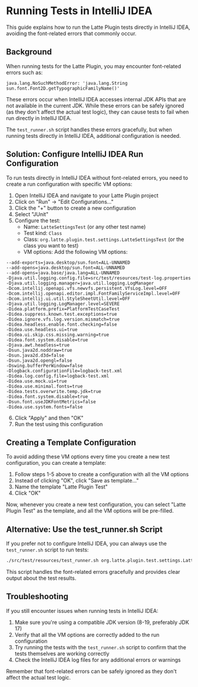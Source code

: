 # Running Tests in IntelliJ IDEA

This guide explains how to run the Latte Plugin tests directly in IntelliJ IDEA, avoiding the font-related errors that commonly occur.

## Background

When running tests for the Latte Plugin, you may encounter font-related errors such as:
```
java.lang.NoSuchMethodError: 'java.lang.String sun.font.Font2D.getTypographicFamilyName()'
```

These errors occur when IntelliJ IDEA accesses internal JDK APIs that are not available in the current JDK. While these errors can be safely ignored (as they don't affect the actual test logic), they can cause tests to fail when run directly in IntelliJ IDEA.

The `test_runner.sh` script handles these errors gracefully, but when running tests directly in IntelliJ IDEA, additional configuration is needed.

## Solution: Configure IntelliJ IDEA Run Configuration

To run tests directly in IntelliJ IDEA without font-related errors, you need to create a run configuration with specific VM options:

1. Open IntelliJ IDEA and navigate to your Latte Plugin project
2. Click on "Run" → "Edit Configurations..."
3. Click the "+" button to create a new configuration
4. Select "JUnit"
5. Configure the test:
   - Name: `LatteSettingsTest` (or any other test name)
   - Test kind: `Class`
   - Class: `org.latte.plugin.test.settings.LatteSettingsTest` (or the class you want to test)
   - VM options: Add the following VM options:

```
--add-exports=java.desktop/sun.font=ALL-UNNAMED
--add-opens=java.desktop/sun.font=ALL-UNNAMED
--add-opens=java.base/java.lang=ALL-UNNAMED
-Djava.util.logging.config.file=src/test/resources/test-log.properties
-Djava.util.logging.manager=java.util.logging.LogManager
-Dcom.intellij.openapi.vfs.newvfs.persistent.VfsLog.level=OFF
-Dcom.intellij.openapi.editor.impl.FontFamilyServiceImpl.level=OFF
-Dcom.intellij.ui.util.StyleSheetUtil.level=OFF
-Djava.util.logging.LogManager.level=SEVERE
-Didea.platform.prefix=PlatformTestCaseTest
-Didea.suppress.known.test.exceptions=true
-Didea.ignore.vfs.log.version.mismatch=true
-Didea.headless.enable.font.checking=false
-Didea.use.headless.ui=true
-Didea.ui.skip.css.missing.warning=true
-Didea.font.system.disable=true
-Djava.awt.headless=true
-Dsun.java2d.noddraw=true
-Dsun.java2d.d3d=false
-Dsun.java2d.opengl=false
-Dswing.bufferPerWindow=false
-Dlogback.configurationFile=logback-test.xml
-Didea.log.config.file=logback-test.xml
-Didea.use.mock.ui=true
-Didea.use.minimal.fonts=true
-Didea.tests.overwrite.temp.jdk=true
-Didea.font.system.disable=true
-Dsun.font.useJDKFontMetrics=false
-Didea.use.system.fonts=false
```

6. Click "Apply" and then "OK"
7. Run the test using this configuration

## Creating a Template Configuration

To avoid adding these VM options every time you create a new test configuration, you can create a template:

1. Follow steps 1-5 above to create a configuration with all the VM options
2. Instead of clicking "OK", click "Save as template..."
3. Name the template "Latte Plugin Test"
4. Click "OK"

Now, whenever you create a new test configuration, you can select "Latte Plugin Test" as the template, and all the VM options will be pre-filled.

## Alternative: Use the test_runner.sh Script

If you prefer not to configure IntelliJ IDEA, you can always use the `test_runner.sh` script to run tests:

```bash
./src/test/resources/test_runner.sh org.latte.plugin.test.settings.LatteSettingsTest
```

This script handles the font-related errors gracefully and provides clear output about the test results.

## Troubleshooting

If you still encounter issues when running tests in IntelliJ IDEA:

1. Make sure you're using a compatible JDK version (8-19, preferably JDK 17)
2. Verify that all the VM options are correctly added to the run configuration
3. Try running the tests with the `test_runner.sh` script to confirm that the tests themselves are working correctly
4. Check the IntelliJ IDEA log files for any additional errors or warnings

Remember that font-related errors can be safely ignored as they don't affect the actual test logic.